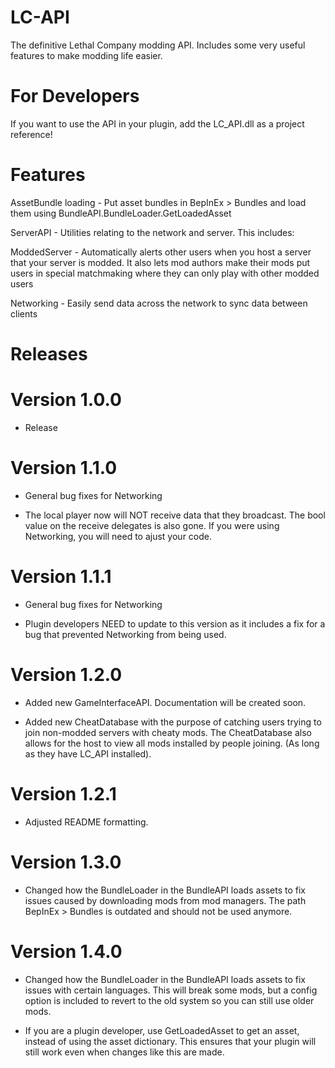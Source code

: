 # LC-API
The definitive Lethal Company modding API. Includes some very useful features to make modding life easier.

# For Developers
If you want to use the API in your plugin, add the LC_API.dll as a project reference!

# Features
AssetBundle loading - Put asset bundles in BepInEx > Bundles and load them using BundleAPI.BundleLoader.GetLoadedAsset

ServerAPI - Utilities relating to the network and server. This includes:

ModdedServer - Automatically alerts other users when you host a server that your server is modded. 
It also lets mod authors make their mods put users in special matchmaking where they can only play with other modded users

Networking - Easily send data across the network to sync data between clients

# Releases

# Version 1.0.0
- Release

# Version 1.1.0
- General bug fixes for Networking

- The local player now will NOT receive data that they broadcast. The bool value on the receive delegates is also gone. If you were using Networking, you will need to ajust your code.

# Version 1.1.1
- General bug fixes for Networking

- Plugin developers NEED to update to this version as it includes a fix for a bug that prevented Networking from being used.

# Version 1.2.0
- Added new GameInterfaceAPI. Documentation will be created soon.

- Added new CheatDatabase with the purpose of catching users trying to join non-modded servers with cheaty mods. The CheatDatabase also allows for the host to view all mods installed by people joining. (As long as they have LC_API installed).

# Version 1.2.1
- Adjusted README formatting.

# Version 1.3.0
- Changed how the BundleLoader in the BundleAPI loads assets to fix issues caused by downloading mods from mod managers. The path BepInEx > Bundles is outdated and should not be used anymore.

# Version 1.4.0
- Changed how the BundleLoader in the BundleAPI loads assets to fix issues with certain languages. This will break some mods, but a config option is included to revert to the old system so you can still use older mods.

- If you are a plugin developer, use GetLoadedAsset to get an asset, instead of using the asset dictionary. This ensures that your plugin will still work even when changes like this are made.





